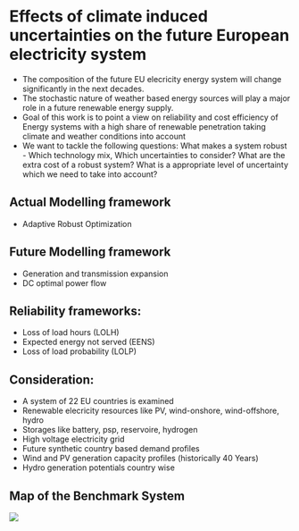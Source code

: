 # Effects of climate induced uncertainties on the future European electricity system

* The composition of the future EU elecricity energy system will change significantly in the next decades.
* The stochastic nature of weather based energy sources will play a major role in a future renewable energy supply. 
* Goal of this work is to point a view on reliability and cost efficiency of Energy systems with a high share of renewable penetration taking climate and weather conditions into account 
* We want to tackle the following questions: What makes a system robust - Which technology mix, Which uncertainties to consider? What are the extra cost of a robust system? What is a appropriate level of uncertainty which we need to take into account?  


## Actual Modelling framework
- Adaptive Robust Optimization

## Future Modelling framework
- Generation and transmission expansion
- DC optimal power flow

## Reliability frameworks:
- Loss of load hours (LOLH)
- Expected energy not served (EENS)
- Loss of load probability (LOLP)

## Consideration: 
- A system of 22 EU countries is examined
- Renewable elecricity resources like PV, wind-onshore, wind-offshore, hydro 
- Storages like battery, psp, reservoire, hydrogen
- High voltage electricity grid
- Future synthetic country based demand profiles
- Wind and PV generation capacity profiles (historically 40 Years)
- Hydro generation potentials country wise



## Map of the Benchmark System  
![](https://github.com/bernemax/ARO_EU/blob/main/Pictures%20and%20Maps/Benchmark%20System.png)

